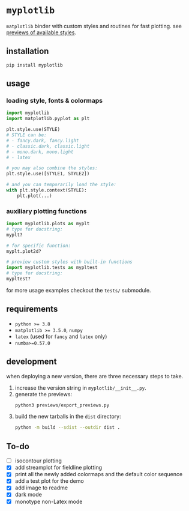 # `myplotlib`

`matplotlib` binder with custom styles and routines for fast plotting. see [previews of available styles](https://github.com/haykh/myplotlib/tree/master/previews#readme).

## installation

```shell
pip install myplotlib
```

## usage

### loading style, fonts & colormaps

```python
import myplotlib
import matplotlib.pyplot as plt

plt.style.use(STYLE)
# STYLE can be:
# - fancy.dark, fancy.light
# - classic.dark, classic.light
# - mono.dark, mono.light
# - latex

# you may also combine the styles:
plt.style.use([STYLE1, STYLE2])

# and you can temporarily load the style:
with plt.style.context(STYLE):
    plt.plot(...)
```

### auxiliary plotting functions

```python
import myplotlib.plots as myplt
# type for docstring:
myplt?

# for specific function:
myplt.plot2d?

# preview custom styles with built-in functions
import myplotlib.tests as mypltest
# type for docstring:
mypltest?
```

for more usage examples checkout the `tests/` submodule.

## requirements

* `python >= 3.8`
* `matplotlib >= 3.5.0`, `numpy`
* `latex` (used for `fancy` and `latex` only)
* `numba>=0.57.0`

## development

when deploying a new version, there are three necessary steps to take.

1. increase the version string in `myplotlib/__init__.py`.
2. generate the previews:
    ```sh
    python3 previews/export_previews.py
    ```
3. build the new tarballs in the `dist` directory:
    ```sh
    python -m build --sdist --outdir dist .
    ```

## To-do

- [ ] isocontour plotting
- [x] add streamplot for fieldline plotting
- [x] print all the newly added colormaps and the default color sequence
- [x] add a test plot for the demo
- [x] add image to readme
- [x] dark mode
- [x] monotype non-Latex mode

